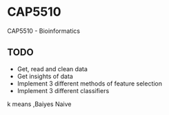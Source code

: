 # CAP5510
CAP5510 - Bioinformatics 

## TODO

* Get, read and clean data
* Get insights of data
* Implement 3 different methods of feature selection
* Implement 3 different classifiers
  
k means ,Baiyes Naive
